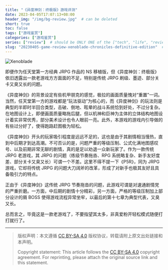 ```yaml
---
title: "《异度神剑：终极版》游戏评测"
date: 2023-04-05T17:07:13+08:00
header_img: "/img/bg-review.jpg"  # can be deleted
short: true
toc: false
tags: ["游戏鉴赏"]
categories: ["游戏鉴赏"]
series: ["review"]  # should be ONLY ONE of the ["tech", "life", "review"]
slug: "20230405-game-review-xenoblade-chronicles-definitive-edition"  # final real url, recommend: start by date, follow lower case words with hyphen splitter. E.g., `20230316-text-title`
---
```


![Xenoblade](/img/posts/20230405-ydsj.jpg "Xenoblade")

即便作为任天堂第一方经典 JRPG 作品的 NS 移植版，但《异度神剑：终极版》依旧透露出一款老游戏方方面面的不足，特别是传统 JRPG 刷级、墨迹、部分关卡又臭又长的问题。

《异度神剑》的背景设定有些机甲朋克的感觉，极拉的画面质量愧对“重置”一词。当然，任天堂第一方的游戏都是“玩法驱动”为核心的，而《异度神剑》的玩法则是典型的半即时半回合类型，击破、倒地、眩晕的战斗系统恰到好处，不过分复杂。在地图设计上，即便画面质量略拖后腿，但以机神和巨神为主体的立体结构地图设计着实非常优秀，部分美术设计也令人眼前一亮。此外，本游戏的游戏内引导做的有些过分好了，使得跑路赶图极为轻松。

《异度神剑》开头的玩家吸引程度是远远不足的，这也是由于其剧情相当慢热，直到中后期才到达高潮。不可否认的是，问题严重的等级压制、公式化满地图感叹号、以及前期非常无聊的剧情，真的是足以劝退一众新玩家了。作为一款传统 JRPG 老游戏，其 JRPG 的问题（练级节奏拖沓、RPG 系统略复杂、新手友好度差、部分关卡又臭又长）可谓一个不差。这里不得不提一下《P5R》，同为 JRPG 游戏，它却将传统 JRPG 的问题大刀阔斧的改革，形成了对新手也极其友好且具备吸引力的特点。

正由于《异度神剑》这传统 JRPG 节奏拖沓的问题，此游戏可谓是对速通剧情党的严重折磨。一方面，中后期的剧情十分精彩，另一方面，严格的等级压制加上部分设计的屑 BOSS 使得游戏流程异常坐牢，以最后的第十七章为典型代表，又臭又长。

总而言之，毕竟这是一款老游戏了，不要指望其太多，非真爱粉开轻松模式随便打打就行了。

---

> 版权声明：本文遵循 [CC BY-SA 4.0](https://creativecommons.org/licenses/by-sa/4.0/deed.zh) 版权协议，转载请附上原文出处链接和本声明。
>
> Copyright statement: This article follows the [CC BY-SA 4.0](https://creativecommons.org/licenses/by-sa/4.0/deed.en) copyright agreement. For reprinting, please attach the original source link and this statement.
